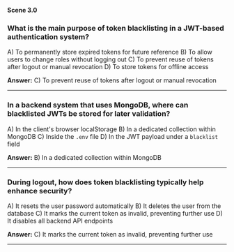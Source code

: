 **Scene 3.0**

### **What is the main purpose of token blacklisting in a JWT-based authentication system?**

A) To permanently store expired tokens for future reference
B) To allow users to change roles without logging out
C) To prevent reuse of tokens after logout or manual revocation
D) To store tokens for offline access

**Answer:** C) To prevent reuse of tokens after logout or manual revocation

---

### **In a backend system that uses MongoDB, where can blacklisted JWTs be stored for later validation?**

A) In the client's browser localStorage
B) In a dedicated collection within MongoDB
C) Inside the `.env` file
D) In the JWT payload under a `blacklist` field

**Answer:** B) In a dedicated collection within MongoDB

---

### **During logout, how does token blacklisting typically help enhance security?**

A) It resets the user password automatically
B) It deletes the user from the database
C) It marks the current token as invalid, preventing further use
D) It disables all backend API endpoints

**Answer:** C) It marks the current token as invalid, preventing further use

---
